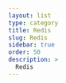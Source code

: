 ```yaml
---
layout: list
type: category
title: Redis
slug: Redis
sidebar: true
order: 50
description: >
  Redis
---
```

